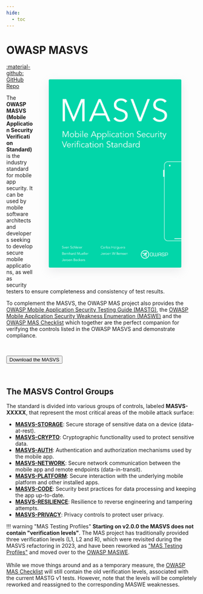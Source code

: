 ```yaml
---
hide:
  - toc
---
```


# OWASP MASVS

<img align="right" style="border-radius: 3px; margin: 3em; box-shadow: rgba(149, 157, 165, 0.2) 0px 8px 24px;" width="350px" src="../assets/masvs_cover.png">

<a href="https://github.com/OWASP/owasp-masvs/">:material-github: GitHub Repo</a>

The **OWASP MASVS (Mobile Application Security Verification Standard)** is the industry standard for mobile app security. It can be used by mobile software architects and developers seeking to develop secure mobile applications, as well as security testers to ensure completeness and consistency of test results.

To complement the MASVS, the OWASP MAS project also provides the [OWASP Mobile Application Security Testing Guide (MASTG)](/MASTG/), the [OWASP Mobile Application Security Weakness Enumeration (MASWE)](/MASWE/) and the [OWASP MAS Checklist](/checklists/) which together are the perfect companion for verifying the controls listed in the OWASP MASVS and demonstrate compliance.

<br>

<button class="mas-button" onclick="window.location.href='https://github.com/OWASP/owasp-masvs/releases/latest/download/OWASP_MASVS.pdf';"> Download the MASVS</button>

<br>

## The MASVS Control Groups

The standard is divided into various groups of controls, labeled **MASVS-XXXXX**, that represent the most critical areas of the mobile attack surface:

- [**MASVS-STORAGE**](/MASVS/05-MASVS-STORAGE): Secure storage of sensitive data on a device (data-at-rest).
- [**MASVS-CRYPTO**](/MASVS/06-MASVS-CRYPTO): Cryptographic functionality used to protect sensitive data.
- [**MASVS-AUTH**](/MASVS/07-MASVS-AUTH): Authentication and authorization mechanisms used by the mobile app.
- [**MASVS-NETWORK**](/MASVS/08-MASVS-NETWORK): Secure network communication between the mobile app and remote endpoints (data-in-transit).
- [**MASVS-PLATFORM**](/MASVS/09-MASVS-PLATFORM): Secure interaction with the underlying mobile platform and other installed apps.
- [**MASVS-CODE**](/MASVS/10-MASVS-CODE): Security best practices for data processing and keeping the app up-to-date.
- [**MASVS-RESILIENCE**](/MASVS/11-MASVS-RESILIENCE): Resilience to reverse engineering and tampering attempts.
- [**MASVS-PRIVACY**](/MASVS/12-MASVS-PRIVACY): Privacy controls to protect user privacy.

!!! warning "MAS Testing Profiles"
    **Starting on v2.0.0 the MASVS does not contain "verification levels"**. The MAS project has traditionally provided three verification levels (L1, L2 and R), which were revisited during the MASVS refactoring in 2023, and have been reworked as ["MAS Testing Profiles"](https://docs.google.com/document/d/1paz7dxKXHzAC9MN7Mnln1JiZwBNyg7Gs364AJ6KudEs/edit?usp=sharing) and moved over to the [OWASP MASWE](/MASWE).
    <br><br>
    While we move things around and as a temporary measure, the [OWASP MAS Checklist](/checklists/) will still contain the old verification levels, associated with the current MASTG v1 tests. However, note that the levels will be completely reworked and reassigned to the corresponding MASWE weaknesses.

<br><br>

